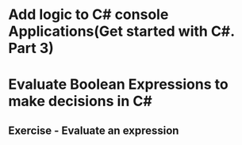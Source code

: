 # Add logic to C# console Applications(Get started with C#. Part 3)
# Evaluate Boolean Expressions to make decisions in C#
## Exercise - Evaluate an expression